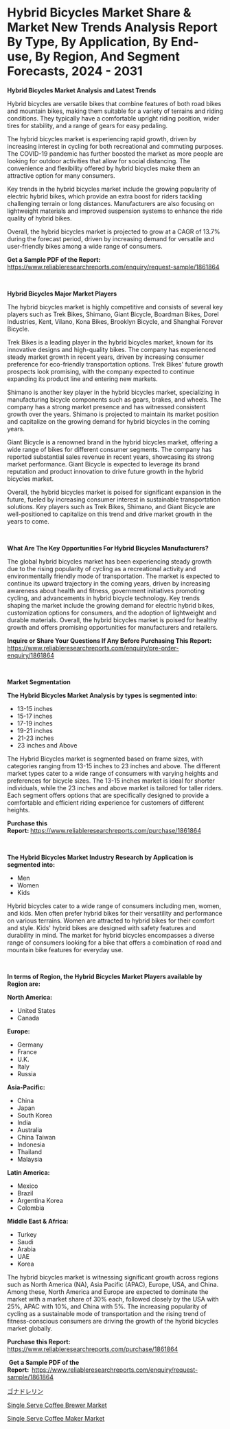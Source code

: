 <p><h1>Hybrid Bicycles Market Share & Market New Trends Analysis Report By Type, By Application, By End-use, By Region, And Segment Forecasts, 2024 - 2031</h1></p><p><strong>Hybrid Bicycles Market Analysis and Latest Trends</strong></p>
<p><p>Hybrid bicycles are versatile bikes that combine features of both road bikes and mountain bikes, making them suitable for a variety of terrains and riding conditions. They typically have a comfortable upright riding position, wider tires for stability, and a range of gears for easy pedaling.</p><p>The hybrid bicycles market is experiencing rapid growth, driven by increasing interest in cycling for both recreational and commuting purposes. The COVID-19 pandemic has further boosted the market as more people are looking for outdoor activities that allow for social distancing. The convenience and flexibility offered by hybrid bicycles make them an attractive option for many consumers.</p><p>Key trends in the hybrid bicycles market include the growing popularity of electric hybrid bikes, which provide an extra boost for riders tackling challenging terrain or long distances. Manufacturers are also focusing on lightweight materials and improved suspension systems to enhance the ride quality of hybrid bikes.</p><p>Overall, the hybrid bicycles market is projected to grow at a CAGR of 13.7% during the forecast period, driven by increasing demand for versatile and user-friendly bikes among a wide range of consumers.</p></p>
<p><strong>Get a Sample PDF of the Report:&nbsp;</strong> <a href="https://www.reliableresearchreports.com/enquiry/request-sample/1861864">https://www.reliableresearchreports.com/enquiry/request-sample/1861864</a></p>
<p>&nbsp;</p>
<p><strong>Hybrid Bicycles Major Market Players</strong></p>
<p><p>The hybrid bicycles market is highly competitive and consists of several key players such as Trek Bikes, Shimano, Giant Bicycle, Boardman Bikes, Dorel Industries, Kent, Vilano, Kona Bikes, Brooklyn Bicycle, and Shanghai Forever Bicycle. </p><p>Trek Bikes is a leading player in the hybrid bicycles market, known for its innovative designs and high-quality bikes. The company has experienced steady market growth in recent years, driven by increasing consumer preference for eco-friendly transportation options. Trek Bikes' future growth prospects look promising, with the company expected to continue expanding its product line and entering new markets.</p><p>Shimano is another key player in the hybrid bicycles market, specializing in manufacturing bicycle components such as gears, brakes, and wheels. The company has a strong market presence and has witnessed consistent growth over the years. Shimano is projected to maintain its market position and capitalize on the growing demand for hybrid bicycles in the coming years.</p><p>Giant Bicycle is a renowned brand in the hybrid bicycles market, offering a wide range of bikes for different consumer segments. The company has reported substantial sales revenue in recent years, showcasing its strong market performance. Giant Bicycle is expected to leverage its brand reputation and product innovation to drive future growth in the hybrid bicycles market.</p><p>Overall, the hybrid bicycles market is poised for significant expansion in the future, fueled by increasing consumer interest in sustainable transportation solutions. Key players such as Trek Bikes, Shimano, and Giant Bicycle are well-positioned to capitalize on this trend and drive market growth in the years to come.</p></p>
<p>&nbsp;</p>
<p><strong>What Are The Key Opportunities For Hybrid Bicycles Manufacturers?</strong></p>
<p><p>The global hybrid bicycles market has been experiencing steady growth due to the rising popularity of cycling as a recreational activity and environmentally friendly mode of transportation. The market is expected to continue its upward trajectory in the coming years, driven by increasing awareness about health and fitness, government initiatives promoting cycling, and advancements in hybrid bicycle technology. Key trends shaping the market include the growing demand for electric hybrid bikes, customization options for consumers, and the adoption of lightweight and durable materials. Overall, the hybrid bicycles market is poised for healthy growth and offers promising opportunities for manufacturers and retailers.</p></p>
<p><strong>Inquire or Share Your Questions If Any Before Purchasing This Report:</strong> <a href="https://www.reliableresearchreports.com/enquiry/pre-order-enquiry/1861864">https://www.reliableresearchreports.com/enquiry/pre-order-enquiry/1861864</a></p>
<p>&nbsp;</p>
<p><strong>Market Segmentation</strong></p>
<p><strong>The Hybrid Bicycles Market Analysis by types is segmented into:</strong></p>
<p><ul><li>13-15 inches</li><li>15-17 inches</li><li>17-19 inches</li><li>19-21 inches</li><li>21-23 inches</li><li>23 inches and Above</li></ul></p>
<p><p>The Hybrid Bicycles market is segmented based on frame sizes, with categories ranging from 13-15 inches to 23 inches and above. The different market types cater to a wide range of consumers with varying heights and preferences for bicycle sizes. The 13-15 inches market is ideal for shorter individuals, while the 23 inches and above market is tailored for taller riders. Each segment offers options that are specifically designed to provide a comfortable and efficient riding experience for customers of different heights.</p></p>
<p><strong>Purchase this Report:&nbsp;</strong><a href="https://www.reliableresearchreports.com/purchase/1861864">https://www.reliableresearchreports.com/purchase/1861864</a></p>
<p>&nbsp;</p>
<p><strong>The Hybrid Bicycles Market Industry Research by Application is segmented into:</strong></p>
<p><ul><li>Men</li><li>Women</li><li>Kids</li></ul></p>
<p><p>Hybrid bicycles cater to a wide range of consumers including men, women, and kids. Men often prefer hybrid bikes for their versatility and performance on various terrains. Women are attracted to hybrid bikes for their comfort and style. Kids' hybrid bikes are designed with safety features and durability in mind. The market for hybrid bicycles encompasses a diverse range of consumers looking for a bike that offers a combination of road and mountain bike features for everyday use.</p></p>
<p>&nbsp;</p>
<p><strong>In terms of Region, the Hybrid Bicycles Market Players available by Region are:</strong></p>
<p>
    <p> <strong> North America: </strong>
        <ul>
            <li>United States</li>
            <li>Canada</li>
        </ul>
        </p> 
    <p> <strong> Europe: </strong>
        <ul>
            <li>Germany</li>
            <li>France</li>
            <li>U.K.</li>
            <li>Italy</li>
            <li>Russia</li>
        </ul>
        </p> 
    <p> <strong> Asia-Pacific: </strong>
        <ul>
            <li>China</li>
            <li>Japan</li>
            <li>South Korea</li>
            <li>India</li>
            <li>Australia</li>
            <li>China Taiwan</li>
            <li>Indonesia</li>
            <li>Thailand</li>
            <li>Malaysia</li>
        </ul>
        </p> 
    <p> <strong> Latin America: </strong>
        <ul>
            <li>Mexico</li>
            <li>Brazil</li>
            <li>Argentina Korea</li>
            <li>Colombia</li>
        </ul>
        </p> 
    <p> <strong> Middle East & Africa: </strong>
        <ul>
            <li>Turkey</li>
            <li>Saudi</li>
            <li>Arabia</li>
            <li>UAE</li>
            <li>Korea</li>
        </ul>
    </p>
    </p>
<p><p>The hybrid bicycles market is witnessing significant growth across regions such as North America (NA), Asia Pacific (APAC), Europe, USA, and China. Among these, North America and Europe are expected to dominate the market with a market share of 30% each, followed closely by the USA with 25%, APAC with 10%, and China with 5%. The increasing popularity of cycling as a sustainable mode of transportation and the rising trend of fitness-conscious consumers are driving the growth of the hybrid bicycles market globally.</p></p>
<p><strong>Purchase this Report: </strong><a href="https://www.reliableresearchreports.com/purchase/1861864">https://www.reliableresearchreports.com/purchase/1861864</a></p>
<p>&nbsp;<strong>Get a Sample PDF of the Report:&nbsp;&nbsp;</strong><a href="https://www.reliableresearchreports.com/enquiry/request-sample/1861864">https://www.reliableresearchreports.com/enquiry/request-sample/1861864</a></p>
<p><strong></strong></p>
<p><p><a href="https://github.com/cbigkbh02719/Market-Research-Report-List-1/blob/main/76876262911.md">ゴナドレリン</a></p><p><a href="https://github.com/angelajermaine/Market-Research-Report-List-2/blob/main/single-serve-coffee-brewer-market.md">Single Serve Coffee Brewer Market</a></p><p><a href="https://github.com/provorikovar/Market-Research-Report-List-3/blob/main/single-serve-coffee-maker-market.md">Single Serve Coffee Maker Market</a></p></p>